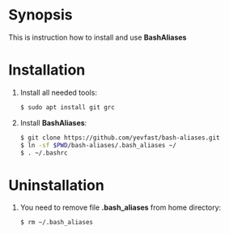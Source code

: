 # Synopsis
This is instruction how to install and use **BashAliases**

# Installation
1. Install all needed tools:

    ```sh
    $ sudo apt install git grc
    ```
    
2. Install **BashAliases**:

    ```sh
    $ git clone https://github.com/yevfast/bash-aliases.git
    $ ln -sf $PWD/bash-aliases/.bash_aliases ~/
    $ . ~/.bashrc
    ```

# Uninstallation
1. You need to remove file **.bash_aliases** from home directory:

    ```sh
    $ rm ~/.bash_aliases
    ```
